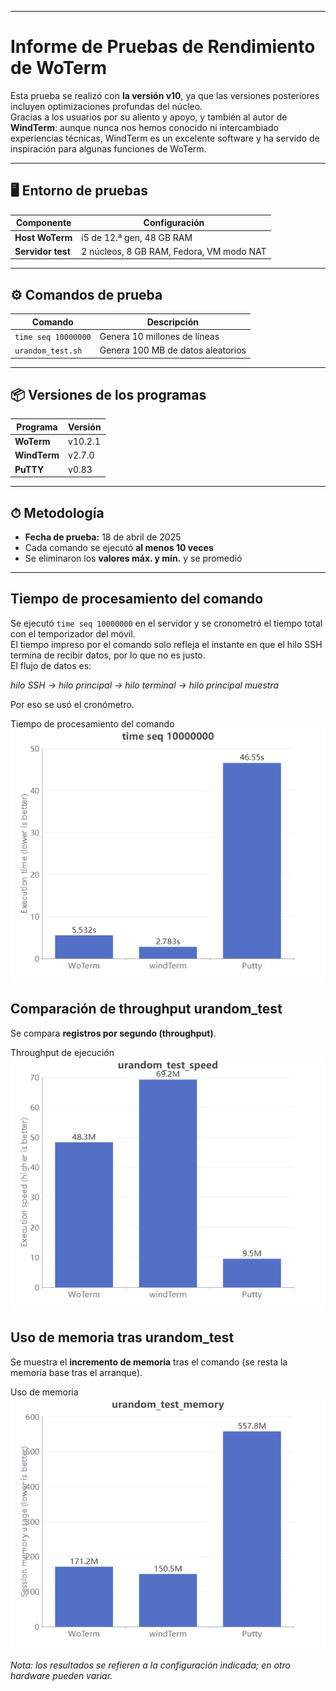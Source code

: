 

---

# Informe de Pruebas de Rendimiento de WoTerm

Esta prueba se realizó con **la versión v10**, ya que las versiones posteriores incluyen optimizaciones profundas del núcleo.  
Gracias a los usuarios por su aliento y apoyo, y también al autor de **WindTerm**: aunque nunca nos hemos conocido ni intercambiado experiencias técnicas, WindTerm es un excelente software y ha servido de inspiración para algunas funciones de WoTerm.

---

## 🖥 Entorno de pruebas

| Componente       | Configuración                          |
|------------------|----------------------------------------|
| **Host WoTerm**  | i5 de 12.ª gen, 48 GB RAM              |
| **Servidor test**| 2 núcleos, 8 GB RAM, Fedora, VM modo NAT |

---

## ⚙ Comandos de prueba

| Comando             | Descripción                     |
|---------------------|---------------------------------|
| `time seq 10000000` | Genera 10 millones de líneas    |
| `urandom_test.sh`   | Genera 100 MB de datos aleatorios |

---

## 📦 Versiones de los programas

| Programa    | Versión |
|-------------|---------|
| **WoTerm**   | v10.2.1 |
| **WindTerm** | v2.7.0  |
| **PuTTY**    | v0.83   |

---

## ⏱ Metodología

- **Fecha de prueba:** 18 de abril de 2025  
- Cada comando se ejecutó **al menos 10 veces**  
- Se eliminaron los **valores máx. y mín.** y se promedió  

---

## Tiempo de procesamiento del comando

Se ejecutó `time seq 10000000` en el servidor y se cronometró el tiempo total con el temporizador del móvil.  
El tiempo impreso por el comando solo refleja el instante en que el hilo SSH termina de recibir datos, por lo que no es justo.  
El flujo de datos es:

*hilo SSH → hilo principal → hilo terminal → hilo principal muestra*

Por eso se usó el cronómetro.  
<div>Tiempo de procesamiento del comando<br><img src="timeseq1.png"/></div>

## Comparación de throughput urandom_test

Se compara **registros por segundo (throughput)**.  
<div>Throughput de ejecución<br><img src="urandom_test_speed.png"/></div>

## Uso de memoria tras urandom_test

Se muestra el **incremento de memoria** tras el comando (se resta la memoria base tras el arranque).  
<div>Uso de memoria<br><img src="urandom_test_memory.png"/></div>

*Nota: los resultados se refieren a la configuración indicada; en otro hardware pueden variar.*